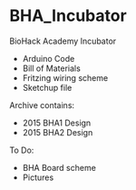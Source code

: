 # BHA_Incubator

BioHack Academy Incubator

* Arduino Code
* Bill of Materials
* Fritzing wiring scheme
* Sketchup file

Archive contains:

* 2015 BHA1 Design
* 2015 BHA2 Design

To Do:

* BHA Board scheme
* Pictures
